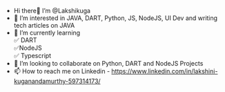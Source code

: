 - Hi there👋 I’m @Lakshikuga
- 👀 I’m interested in JAVA, DART, Python, JS, NodeJS, UI Dev and writing tech articles on JAVA
- 🌱 I’m currently learning  <br />
        ✅ DART <br />
        ✅NodeJS <br />
        ✅ Typescript
- 💞️ I’m looking to collaborate on Python, DART and NodeJS Projects
- 📫 How to reach me on Linkedin - https://www.linkedin.com/in/lakshini-kuganandamurthy-597314173/ 

<!---
Lakshikuga/Lakshikuga is a ✨ special ✨ repository because its `README.md` (this file) appears on your GitHub profile.
You can click the Preview link to take a look at your changes.
--->
